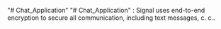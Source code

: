 "# Chat_Application" 
"# Chat_Application" : Signal uses end-to-end encryption to secure all communication, including text messages,
c.
c..
